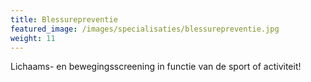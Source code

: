 ```yaml
---
title: Blessurepreventie
featured_image: /images/specialisaties/blessurepreventie.jpg
weight: 11
---
```

Lichaams- en bewegingsscreening in functie van de sport of activiteit!
